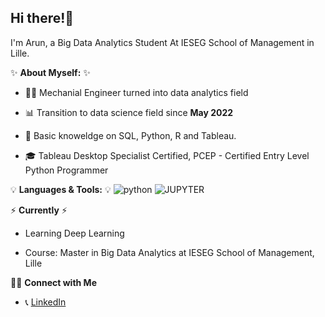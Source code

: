 **Hi there!:wave:** 
-------------------------------------------------------------------------------------------------------------------------------------------------------------------------

I'm Arun, a Big Data Analytics Student At IESEG School of Management in Lille.

✨ **About Myself:** ✨

* :man_technologist: Mechanial Engineer turned into data analytics field

* 📊 Transition to data science field since **May 2022**

* 📝 Basic knoweldge on SQL, Python, R and Tableau. 

* :mortar_board:  Tableau Desktop Specialist Certified, PCEP - Certified Entry Level Python Programmer

💡 **Languages & Tools:** 💡
![python](https://user-images.githubusercontent.com/115185834/205036369-851d165c-52a9-4f49-bb8c-ead95df75b3b.png)
![JUPYTER](https://user-images.githubusercontent.com/115185834/205036749-4090905b-68d5-4acc-a5c4-5191aef4def2.png)

⚡️ **Currently** ⚡️

* Learning Deep Learning 

* Course: Master in Big Data Analytics at IESEG School of Management, Lille

🙌🏻 **Connect with Me**

* 📞 [LinkedIn](https://www.linkedin.com/in/arunkkumar-karthikeyan/)
